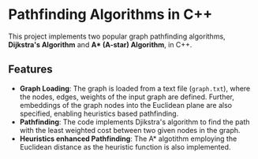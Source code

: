 # Pathfinding Algorithms in C++

This project implements two popular graph pathfinding algorithms, **Dijkstra's Algorithm** and **A\* (A-star) Algorithm**, in C++. 



## Features

- **Graph Loading**: The graph is loaded from a text file (`graph.txt`), where the nodes, edges, weights of the input graph are defined. Further,
  embeddings of the graph nodes into the Euclidean plane are also specified, enabling heuristics based pathfinding.
- **Pathfinding**: The code implements Djikstra's algorithm to find the path with the least weighted cost between two given nodes in the graph.
- **Heuristics enhanced Pathfinding**: The A* algotithm employing the Euclidean distance as the heuristic function is also implemented. 
